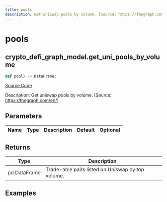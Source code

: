 ```yaml
---
title: pools
description: Get uniswap pools by volume. [Source: https://thegraph.com/en/]
---
```

# pools

## crypto_defi_graph_model.get_uni_pools_by_volume

```python
def pool) -> DataFrame:
```
[Source Code](https://github.com/OpenBB-finance/OpenBBTerminal/tree/main/openbb_terminal/cryptocurrency/defi/graph_model.py#L252)

Description: Get uniswap pools by volume. [Source: https://thegraph.com/en/]

## Parameters

| Name | Type | Description | Default | Optional |
| ---- | ---- | ----------- | ------- | -------- |

## Returns

| Type | Description |
| ---- | ----------- |
| pd.DataFrame | Trade-able pairs listed on Uniswap by top volume. |

## Examples

